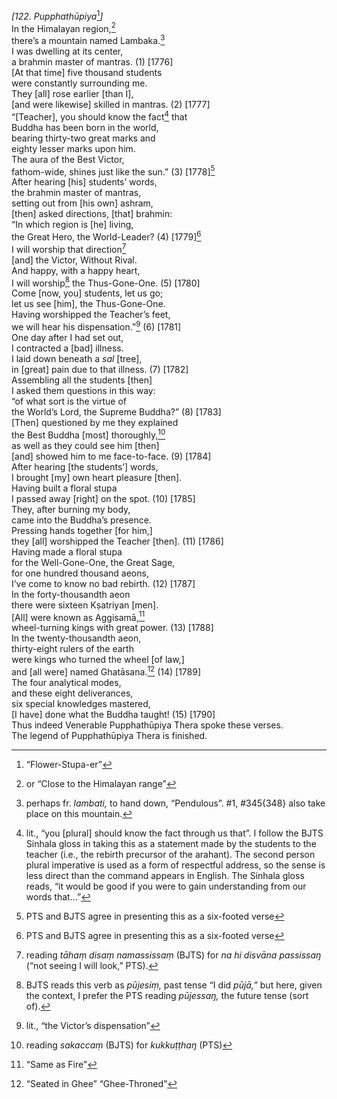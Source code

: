 *\[122. Pupphathūpiya*[^1]*\]*  
In the Himalayan region,[^2]  
there’s a mountain named Lambaka.[^3]  
I was dwelling at its center,  
a brahmin master of mantras. (1) \[1776\]  
\[At that time\] five thousand students  
were constantly surrounding me.  
They \[all\] rose earlier \[than I\],  
\[and were likewise\] skilled in mantras. (2) \[1777\]  
“\[Teacher\], you should know the fact[^4] that  
Buddha has been born in the world,  
bearing thirty-two great marks and  
eighty lesser marks upon him.  
The aura of the Best Victor,  
fathom-wide, shines just like the sun.” (3) \[1778\][^5]  
After hearing \[his\] students’ words,  
the brahmin master of mantras,  
setting out from \[his own\] ashram,  
\[then\] asked directions, \[that\] brahmin:  
“In which region is \[he\] living,  
the Great Hero, the World-Leader? (4) \[1779\][^6]  
I will worship that direction[^7]  
\[and\] the Victor, Without Rival.  
And happy, with a happy heart,  
I will worship[^8] the Thus-Gone-One. (5) \[1780\]  
Come \[now, you\] students, let us go;  
let us see \[him\], the Thus-Gone-One.  
Having worshipped the Teacher’s feet,  
we will hear his dispensation.”[^9] (6) \[1781\]  
One day after I had set out,  
I contracted a \[bad\] illness.  
I laid down beneath a *sal* \[tree\],  
in \[great\] pain due to that illness. (7) \[1782\]  
Assembling all the students \[then\]  
I asked them questions in this way:  
“of what sort is the virtue of  
the World’s Lord, the Supreme Buddha?” (8) \[1783\]  
\[Then\] questioned by me they explained  
the Best Buddha \[most\] thoroughly,[^10]  
as well as they could see him \[then\]  
\[and\] showed him to me face-to-face. (9) \[1784\]  
After hearing \[the students’\] words,  
I brought \[my\] own heart pleasure \[then\].  
Having built a floral stupa  
I passed away \[right\] on the spot. (10) \[1785\]  
They, after burning my body,  
came into the Buddha’s presence.  
Pressing hands together \[for him,\]  
they \[all\] worshipped the Teacher \[then\]. (11) \[1786\]  
Having made a floral stupa  
for the Well-Gone-One, the Great Sage,  
for one hundred thousand aeons,  
I’ve come to know no bad rebirth. (12) \[1787\]  
In the forty-thousandth aeon  
there were sixteen Kṣatriyan \[men\].  
\[All\] were known as Aggisamā,[^11]  
wheel-turning kings with great power. (13) \[1788\]  
In the twenty-thousandth aeon,  
thirty-eight rulers of the earth  
were kings who turned the wheel \[of law,\]  
and \[all were\] named Ghatāsana.[^12] (14) \[1789\]  
The four analytical modes,  
and these eight deliverances,  
six special knowledges mastered,  
\[I have\] done what the Buddha taught! (15) \[1790\]  
Thus indeed Venerable Pupphathūpiya Thera spoke these verses.  
The legend of Pupphathūpiya Thera is finished.  
[^1]: “Flower-Stupa-er”  
[^2]: or “Close to the Himalayan range”  
[^3]: perhaps fr. *lambati,* to hand down, “Pendulous”. \#1, \#345{348}
    also take place on this mountain.  
[^4]: lit., “you \[plural\] should know the fact through us that”. I
    follow the BJTS Sinhala gloss in taking this as a statement made by
    the students to the teacher (i.e., the rebirth precursor of the
    arahant). The second person plural imperative is used as a form of
    respectful address, so the sense is less direct than the command
    appears in English. The Sinhala gloss reads, “it would be good if
    you were to gain understanding from our words that...”  
[^5]: PTS and BJTS agree in presenting this as a six-footed verse  
[^6]: PTS and BJTS agree in presenting this as a six-footed verse  
[^7]: reading *tāhaṃ disaṃ namassissaṃ* (BJTS) for *na hi disvāna
    passissaŋ* (“not seeing I will look,” PTS).  
[^8]: BJTS reads this verb as *pūjesiṃ,* past tense “I did *pūjā,”* but
    here, given the context, I prefer the PTS reading *pūjessaŋ,* the
    future tense (sort of).  
[^9]: lit., “the Victor’s dispensation”  
[^10]: reading *sakaccaṃ* (BJTS) for *kukkuṭṭhaŋ* (PTS)  
[^11]: “Same as Fire”  
[^12]: “Seated in Ghee” “Ghee-Throned”
